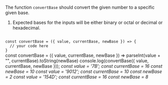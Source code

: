 The function `convertBase` should convert the given number to a specific given base.

1. Expected bases for the inputs will be either binary or octal or decimal or hexadecimal.

<codeblock language="javascript" type="exercise" testMode="multipleInput">
<code>
const convertBase = ({ value, currentBase, newBase }) => {
  // your code here
}
</code>

<solution>
const convertBase = ({ value, currentBase, newBase }) => parseInt(value + "", currentBase).toString(newBase)
</solution>

<testcases>
<caller>
console.log(convertBase({ value, currentBase, newBase }));
</caller>
<testcase>
<i>
const value = '7B';
  const currentBase = 16
  const newBase = 10
</i>
</testcase>
<testcase>
<i>
const value = '9012';
  const currentBase = 10
  const newBase = 2
</i>
</testcase>
<testcase>
<i>
const value = '154D';
  const currentBase = 16
  const newBase = 8
</i>
</testcase>
</testcases>
</codeblock>